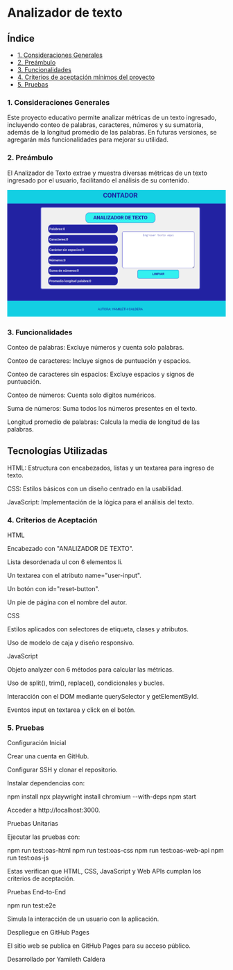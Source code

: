 # Analizador de texto

## Índice

* [1. Consideraciones Generales](#1-consideraciones-generales)
* [2. Preámbulo](#2-preámbulo)
* [3. Funcionalidades](#3-funcionalidades)
* [4. Criterios de aceptación mínimos del proyecto](#4-Criterios-de-aceptación)
* [5. Pruebas](#5-pruebas)


### 1. Consideraciones Generales

Este proyecto educativo permite analizar métricas de un texto ingresado, incluyendo conteo de palabras, caracteres, números y su sumatoria, además de la longitud promedio de las palabras. En futuras versiones, se agregarán más funcionalidades para mejorar su utilidad.

### 2. Preámbulo

El Analizador de Texto extrae y muestra diversas métricas de un texto ingresado por el usuario, facilitando el análisis de su contenido.

![Diseño del analizador de texto](./src/img/imagen-analyzer.png)

### 3. Funcionalidades

Conteo de palabras: Excluye números y cuenta solo palabras.

Conteo de caracteres: Incluye signos de puntuación y espacios.

Conteo de caracteres sin espacios: Excluye espacios y signos de puntuación.

Conteo de números: Cuenta solo dígitos numéricos.

Suma de números: Suma todos los números presentes en el texto.

Longitud promedio de palabras: Calcula la media de longitud de las palabras.


## Tecnologías Utilizadas

HTML: Estructura con encabezados, listas y un textarea para ingreso de texto.

CSS: Estilos básicos con un diseño centrado en la usabilidad.

JavaScript: Implementación de la lógica para el análisis del texto.

### 4. Criterios de Aceptación

HTML

Encabezado con "ANALIZADOR DE TEXTO".

Lista desordenada ul con 6 elementos li.

Un textarea con el atributo name="user-input".

Un botón con id="reset-button".

Un pie de página con el nombre del autor.

CSS

Estilos aplicados con selectores de etiqueta, clases y atributos.

Uso de modelo de caja y diseño responsivo.

JavaScript

Objeto analyzer con 6 métodos para calcular las métricas.

Uso de split(), trim(), replace(), condicionales y bucles.

Interacción con el DOM mediante querySelector y getElementById.

Eventos input en textarea y click en el botón.

### 5. Pruebas

Configuración Inicial

Crear una cuenta en GitHub.

Configurar SSH y clonar el repositorio.

Instalar dependencias con:

npm install
npx playwright install chromium --with-deps
npm start

Acceder a http://localhost:3000.

Pruebas Unitarias

Ejecutar las pruebas con:

npm run test:oas-html
npm run test:oas-css
npm run test:oas-web-api
npm run test:oas-js

Estas verifican que HTML, CSS, JavaScript y Web APIs cumplan los criterios de aceptación.

Pruebas End-to-End

npm run test:e2e

Simula la interacción de un usuario con la aplicación.

Despliegue en GitHub Pages

El sitio web se publica en GitHub Pages para su acceso público.

Desarrollado por Yamileth Caldera
